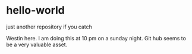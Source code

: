 # hello-world
just another repository if you catch



Westin here. I am doing this at 10 pm on a sunday night. Git hub seems to be a very valuable asset. 
